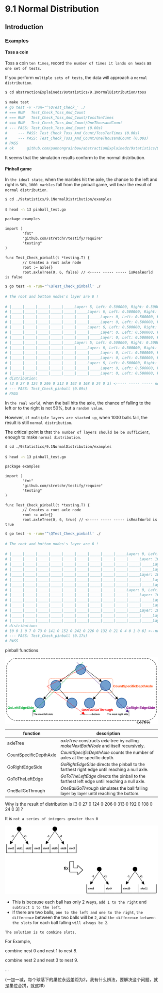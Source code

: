 # 9.1 Normal Distribution

## Introduction

### Examples

#### Toss a coin

Toss a coin `ten times`, record  `the number of times it lands on heads` as `one set of tests`.

If you perform `multiple sets of tests`, the data will approach a `normal distribution`.

```bash
$ cd abstractionExplainedz/9statistics/9.1NormalDistribution/toss

$ make test
# go test -v -run='^\QTest_Check_' ./
# === RUN   Test_Check_Toss_And_Count
# === RUN   Test_Check_Toss_And_Count/TossTenTimes
# === RUN   Test_Check_Toss_And_Count/OneThousandCount
# --- PASS: Test_Check_Toss_And_Count (0.00s)
#     --- PASS: Test_Check_Toss_And_Count/TossTenTimes (0.00s)
#     --- PASS: Test_Check_Toss_And_Count/OneThousandCount (0.00s)
# PASS
# ok      github.com/panhongrainbow/abstractionExplainedz/9statistics/9.1NormalDistribution/toss
```

It seems that the simulation results conform to the normal distribution.

#### Pinball game

In `the ideal state`, when the marbles hit the axle, the chance to the left and right is `50%`, `1000 marbles` fall from the pinball game, will bear the result of `normal distribution`.

```bash
$ cd ./9statistics/9.1NormalDistribution/examples

$ head -n 13 pinball_test.go
```

```golang
package examples

import (
        "fmt"
        "github.com/stretchr/testify/require"
        "testing"
)

func Test_Check_pinball(t *testing.T) {
        // Creates a root axle node
        root := axle{}
        root.axleTree(0, 6, false) // <----- ----- ----- isRealWorld is false
```

```bash
$ go test -v -run='^\QTest_Check_pinball' ./

# The root and bottom nodes's layer are 0 !

# |_____|_____|_____|_____|_____Layer: 5, Left: 0.500000, Right: 0.500000
# |_____|_____|_____|_____|_____|_____Layer: 6, Left: 0.500000, Right: 0.500000
# |_____|_____|_____|_____|_____|_____|_____Layer: 0, Left: 0.500000, Right: 0.500000
# |_____|_____|_____|_____|_____|_____|_____Layer: 0, Left: 0.500000, Right: 0.500000
# |_____|_____|_____|_____|_____|_____Layer: 6, Left: 0.500000, Right: 0.500000
# |_____|_____|_____|_____|_____|_____|_____Layer: 0, Left: 0.500000, Right: 0.500000
# |_____|_____|_____|_____|_____|_____|_____Layer: 0, Left: 0.500000, Right: 0.500000
# |_____|_____|_____|_____|_____Layer: 5, Left: 0.500000, Right: 0.500000
# |_____|_____|_____|_____|_____|_____Layer: 6, Left: 0.500000, Right: 0.500000
# |_____|_____|_____|_____|_____|_____|_____Layer: 0, Left: 0.500000, Right: 0.500000
# |_____|_____|_____|_____|_____|_____|_____Layer: 0, Left: 0.500000, Right: 0.500000
# |_____|_____|_____|_____|_____|_____Layer: 6, Left: 0.500000, Right: 0.500000
# |_____|_____|_____|_____|_____|_____|_____Layer: 0, Left: 0.500000, Right: 0.500000
# |_____|_____|_____|_____|_____|_____|_____Layer: 0, Left: 0.500000, Right: 0.500000
# distribution:
# [3 0 27 0 124 0 206 0 313 0 192 0 108 0 24 0 3] <----- ----- ----- normal distribution !
# --- PASS: Test_Check_pinball (0.09s)
# PASS
```

In `the real world`, when the ball hits the axle, the chance of falling to the left or to the right is not 50%, but a `random value`.

However, `if multiple layers are stacked up`, when 1000 balls fall, the result is still `normal distribution`.

The critical point is that `the number of layers should be be sufficient`, enough to make `normal distribution`.

```bash
$ cd ./9statistics/9.1NormalDistribution/examples

$ head -n 13 pinball_test.go
```

```golang
package examples

import (
        "fmt"
        "github.com/stretchr/testify/require"
        "testing"
)

func Test_Check_pinball(t *testing.T) {
        // Creates a root axle node
        root := axle{}
        root.axleTree(0, 6, true) // <----- ----- ----- isRealWorld is true
```

```bash
$ go test -v -run='^\QTest_Check_pinball' ./

# The root and bottom nodes's layer are 0 !

# |_____|_____|_____|_____|_____|_____|_____|_____|_____Layer: 9, Left: 0.156067, Right: 0.843933
# |_____|_____|_____|_____|_____|_____|_____|_____|_____|_____Layer: 10, Left: 0.058596, Right: 0.941404
# |_____|_____|_____|_____|_____|_____|_____|_____|_____|_____|_____Layer: 0, Left: 0.120780, Right: 0.879220
# |_____|_____|_____|_____|_____|_____|_____|_____|_____|_____|_____Layer: 0, Left: 0.367506, Right: 0.632494
# |_____|_____|_____|_____|_____|_____|_____|_____|_____|_____Layer: 10, Left: 0.005692, Right: 0.994308
# |_____|_____|_____|_____|_____|_____|_____|_____|_____|_____|_____Layer: 0, Left: 0.757337, Right: 0.242663
# |_____|_____|_____|_____|_____|_____|_____|_____|_____|_____|_____Layer: 0, Left: 0.293966, Right: 0.706034
# |_____|_____|_____|_____|_____|_____|_____|_____|_____Layer: 9, Left: 0.265216, Right: 0.734784
# |_____|_____|_____|_____|_____|_____|_____|_____|_____|_____Layer: 10, Left: 0.421836, Right: 0.578164
# |_____|_____|_____|_____|_____|_____|_____|_____|_____|_____|_____Layer: 0, Left: 0.657448, Right: 0.342552
# |_____|_____|_____|_____|_____|_____|_____|_____|_____|_____|_____Layer: 0, Left: 0.434703, Right: 0.565297
# |_____|_____|_____|_____|_____|_____|_____|_____|_____|_____Layer: 10, Left: 0.592618, Right: 0.407382
# |_____|_____|_____|_____|_____|_____|_____|_____|_____|_____|_____Layer: 0, Left: 0.400969, Right: 0.599031
# |_____|_____|_____|_____|_____|_____|_____|_____|_____|_____|_____Layer: 0, Left: 0.362828, Right: 0.637172
# distribution:
# [0 0 1 0 7 0 73 0 141 0 152 0 242 0 226 0 132 0 21 0 4 0 1 0 0] <--normal distribution !
# --- PASS: Test_Check_pinball (0.17s)
# PASS
```

pinball functions

<img src="../../assects/image-20230505181831389.png" alt="image-20230505181831389" style="zoom:80%;" />

| function               | description                                                  |
| ---------------------- | ------------------------------------------------------------ |
| axleTree               | *axleTree* constructs *axle* tree by calling *makeNextBothNode* and itself recursively. |
| CountSpecificDepthAxle | *CountSpecificDepthAxle* counts the number of axles at the specific depth. |
| GoRightEdgeSide        | *GoRightEdgeSide* directs the pinball to the farthest right edge until reaching a null axle. |
| GoToTheLeftEdge        | *GoToTheLeftEdge* directs the pinball to the farthest left edge until reaching a null axle. |
| OneBallGoThrough       | *OneBallGoThrough* simulates the ball falling layer by layer until reaching the bottom. |

Why is the result of distribution  is [3 0 27 0 124 0 206 0 313 0 192 0 108 0 24 0 3] ?

It is `not a series of integers greater than 0`

<img src="../../assects/image-20230505185122359.png" alt="image-20230505185122359" style="zoom:80%;" /> 

- This is because each ball has only 2 ways, `add 1 to the right` and `subtract 1 to the left`.
- If there are two balls, `one to the left and one to the right`, `the difference` between the two balls will be `2`, and `the difference between the slots` for each ball falling `will always be 2`.

`The solution is to combine slots.`

For Example,

combine nest 0 and nest 1 to nest 8.

combine nest 2 and nest 3 to nest 9.

...

(一加一减，每个球落下的巢位永远差距为2，我有什么辨法，要解决这个问题，就是巢位合拼，就这样)
